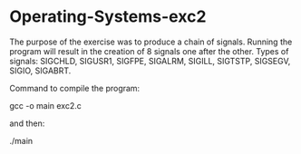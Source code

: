 # Operating-Systems-exc2

The purpose of the exercise was to produce a chain of signals. Running the program will result in the creation of 8 signals one after the other. 
Types of signals:
SIGCHLD,
SIGUSR1, 
SIGFPE, 
SIGALRM, 
SIGILL, 
SIGTSTP, 
SIGSEGV,
SIGIO, 
SIGABRT.

Command to compile the program:


gcc -o main exc2.c


and then:

./main
